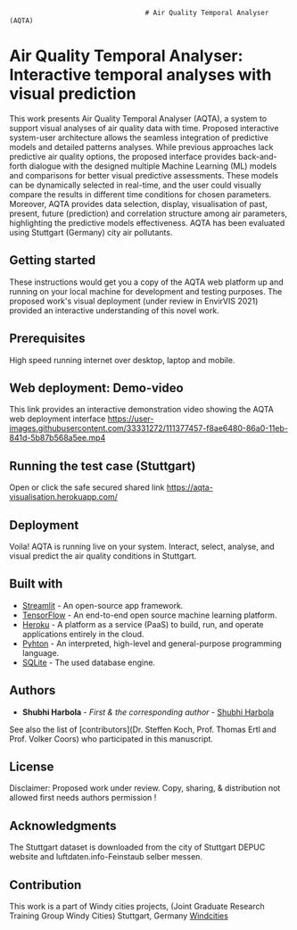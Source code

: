                                       # Air Quality Temporal Analyser (AQTA)
# Air Quality Temporal Analyser: Interactive temporal analyses with visual prediction
This work presents Air Quality Temporal Analyser (AQTA), a system to support visual analyses of air quality data with time. Proposed interactive system-user architecture allows the seamless integration of predictive models and detailed patterns analyses. While previous approaches lack predictive air quality options, the proposed interface provides back-and-forth dialogue with the designed multiple Machine Learning (ML) models and comparisons for better visual predictive assessments. These models can be dynamically selected in real-time, and the user could visually compare the results in different time conditions for chosen parameters. Moreover, AQTA provides data selection, display, visualisation of past, present, future (prediction) and correlation structure among air parameters, highlighting the predictive models effectiveness. AQTA has been evaluated using Stuttgart (Germany) city air pollutants.

## Getting started
These instructions would get you a copy of the AQTA web platform up and running on your local machine for development and testing purposes. The proposed work's visual deployment (under review in EnvirVIS 2021) provided an interactive understanding of this novel work.

## Prerequisites
High speed running internet over desktop, laptop and mobile.

## Web deployment: Demo-video
This link provides an interactive demonstration video showing the AQTA web deployment interface
https://user-images.githubusercontent.com/33331272/111377457-f8ae6480-86a0-11eb-841d-5b87b568a5ee.mp4

## Running the test case (Stuttgart)
Open or click the safe secured shared link 
https://aqta-visualisation.herokuapp.com/

## Deployment
Voila! AQTA is running live on your system. Interact, select, analyse, and visual predict the air quality conditions in Stuttgart. 

## Built with
* [Streamlit](https://docs.streamlit.io/en/stable/) - An open-source app framework.
* [TensorFlow](https://www.tensorflow.org/resources/) - An end-to-end open source machine learning platform.
* [Heroku](https://docs.streamlit.io/en/stable/) - A platform as a service (PaaS) to build, run, and operate applications entirely in the cloud.
* [Pyhton](https://www.python.org/doc/) -  An interpreted, high-level and general-purpose programming language.
* [SQLite](https://sqlite.org/docs.html) - The used database engine. 

## Authors
* **Shubhi Harbola** - *First & the corresponding author* - [Shubhi Harbola](https://shharbola.github.io/)

See also the list of [contributors](Dr. Steffen Koch, Prof. Thomas Ertl and Prof. Volker Coors) who participated in this manuscript.

## License
Disclaimer: Proposed work under review. Copy, sharing, & distribution not allowed first needs authors permission !

## Acknowledgments
The Stuttgart dataset is downloaded from the city of Stuttgart DEPUC website and luftdaten.info-Feinstaub selber messen.

## Contribution
This work is a part of Windy cities projects, (Joint Graduate Research Training Group Windy Cities) Stuttgart, Germany [Windcities](http://windycities.de/)




